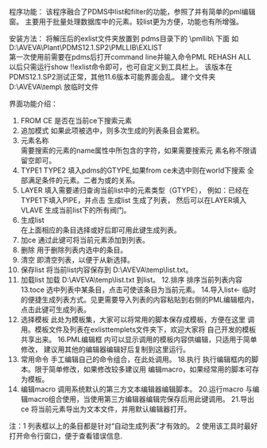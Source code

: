 程序功能：
该程序融合了PDMS中list和filter的功能，参照了并有简单的pml编辑窗。
主要用于批量处理数据库中的元素。较list更为方便，功能也有所增强。

安装方法：
将解压后的exlist文件夹放置到 pdms目录下的 \pmllib\ 下面
如 D:\AVEVA\Plant\PDMS12.1.SP2\PMLLIB\EXLIST\
第一次使用前需要在pdms后打开command line并输入命令PML REHASH ALL
以后只需运行show !!exlist命令即可，也可自定义到工具栏上。
该版本在PDMS12.1.SP2测试正常，其他11.6版本可能界面会乱。
建个文件夹D:\AVEVA\temp\ 放临时文件

界面功能介绍：
1. FROM CE
   是否在当前ce下搜索元素
2. 追加模式
   如果此项被选中，则多次生成的列表条目会累积。
3. 元素名称   
   需要搜索的元素的name属性中所包含的字符，如果需要搜索元
   素名称不限请留空即可。
4. TYPE1  TYPE2
   填入pdms的GTYPE,如果from ce未选中则在world下搜索
   全部满足条件的元素。二者为或的关系。 
5. LAYER
   填入需要递归查询当前list中的元素类型（GTYPE），
   例如：已经在TYPE1下填入PIPE，并点击 生成list 生成了列表，
   然后可以在LAYER填入 VLAVE 生成当前list下的所有阀门。
6. 生成list   
   在上面相应的条目选择或好后即可用此键生成列表。
7. 加ce
   通过此键可将当前元素添加到列表。
8. 删除
   用于删除列表内选中的条目。
9. 清空
   即清空列表，以便于从新选择。
10. 保存list
   将当前list内容保存到 D:\AVEVA\temp\list.txt。
11. 加载list
   加载 D:\AVEVA\temp\list.txt 到list。
12.排序
   排序当前列表内容
13.toce
   选中列表中某条目，点击可使该条目为当前元素。
14.导入list<-
   临时的便捷生成列表方式。见更需要导入列表的内容粘贴到右侧的PML编辑框内，点击此键可生成列表。
15. 选择模板
   此处为模板集，大家可以将常用的脚本保存成模板，方便在这里
   调用。模板文件及列表在exlisttemplets文件夹下，欢迎大家将
   自己开发的模板共享出来。
16.PML编辑框
   内可以显示调用的模板内容供编辑，只适用于简单修改，
   建议用其他的编辑器编辑好后复制到这里运行。
17. 常用命令
   手工编辑自己的命令组合，在此处调用。
18.执行
   执行编辑框内的脚本。限于简单修改，如果修改较多建议用 编辑macro，如果经常用的脚本可存为模板。
19. 编辑macro
   调用系统默认的第三方文本编辑器编辑脚本。
20.运行macro
   与编辑macro组合使用，当使用第三方编辑器编辑完保存后用此键调用。
21.导出ce
   将当前元素导出为文本文件，并用默认编辑器打开。


注：1 列表框以上的条目都是针对“自动生成列表”才有效的。
    2 使用该工具时最好打开命令行窗口，便于查看错误信息.
    

